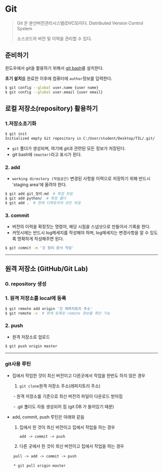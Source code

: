 # Git

> Git 은 분산버전관리시스템(DVCS)이다. Distributed Version Control System
>
>  소스코드의 버전 및 이력을 관리할 수 있다.



## 준비하기

윈도우에서 git을 활용하기 위해서 [git bash](http://gitforwindows.org/)를 설치한다.

**초기 설치**를 완료한 이후에 컴퓨터에 `author`정보를 입력한다.

```bash
$ git config --global user.name {user name}
$ git config --global user.email {user email}
```



## 로컬 저장소(repository) 활용하기

### 1.저장소초기화

```bash
$ git init
Initialized empty Git repository in C:/User/student/Desktop/TIL/.git/
```

* `git` 폴더가 생성되며, 여기에 git과 관련된 모든 정보가 저장된다.
* git bash에 `(master)`라고 표시가 된다.



### 2. add

* `working directory (작업공간)` 변경된 사항을 이력으로 저장하기 위해 반드시 'staging area'에 올려야 한다.

```bash
$ git add git_정리.md  # 특정 파일
$ git add python/  # 특정 폴더
$ git add .  # 현재 디렉토리의 모든 파일
```



### 3. commit

* 버전의 이력을 확정짓는 명령어, 해당 시점을 스냅샷으로 만들어서 기록을 한다.
* 커밋시에는 반드시 log메세지를 작성해야 하며, log메세지는 변경사항을 알 수 있도록 명확하게 작성해주면 된다.

```bash
$ git commit -m '깃 정리 문서 작성'
```



---

## 원격 저장소 (GitHub/Git Lab)

### 0. repository 생성

### 1. 원격 저장소를 local에 등록

```bash
$ git remote add origin '깃 레파지토리 주소'
$ git remote -v  # 현재 등록된 remote 정보를 확인 가능
```



### 2. push

* 원격 저장소로 업로드

```bash
$ git push origin master
```





---

### git사용 루틴

* 집에서 작업한 것이 최신 버전이고 다른곳에서 작업을 한번도 하지 않은 경우

  1. `git clone`원격 저장소 주소(레파지토리 주소)

  ​         - 원격 저장소를 기준으로 최신 버전의 파일이 다운로드 받아짐

  ​         - .git 폴더도 자동 생성되어 짐 (git DB 가 들어있기 때문)

* add, commit, push 루틴은 아래와 같음

  1. 집에서 한 것이 최신 버전이고 집에서 작업을 하는 경우

     `add -> commit -> push`

  2. 다른 곳에서 한 것이 최신 버전이고 집에서 작업을 하는 경우

  ​      `pull -> add -> commit -> push`

  ​      `* git pull origin master`

  